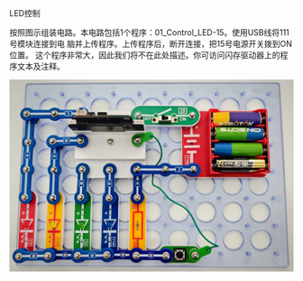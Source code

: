LED控制

按照图示组装电路。本电路包括1个程序：01_Control_LED-15。使用USB线将111号模块连接到电
脑并上传程序。上传程序后，断开连接，把15号电源开关拨到ON位置。
这个程序非常大，因此我们将不在此处描述。你可访问闪存驱动器上的程序文本及注释。

![](050p1.jpg)